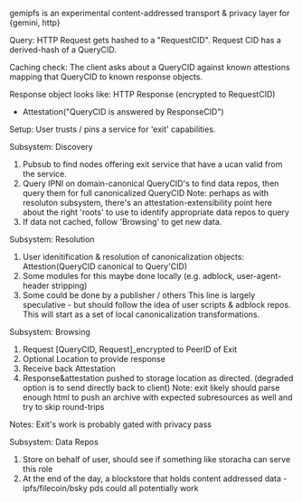 gemipfs is an experimental content-addressed transport & privacy layer for {gemini, http}

Query:
HTTP Request gets hashed to a "RequestCID".
Request CID has a derived-hash of a QueryCID.

Caching check:
The client asks about a QueryCID against known attestions mapping that QueryCID to known response objects.

Response object looks like:
HTTP Response (encrypted to RequestCID)
+ Attestation("QueryCID is answered by ResponseCID")


Setup:
User trusts / pins a service for 'exit' capabilities.

Subsystem: Discovery
1. Pubsub to find nodes offering exit service that have a ucan valid from the service.
2. Query IPNI on domain-canonical QueryCID's to find data repos, then query them for full canonicalized QueryCID
    Note: perhaps as with resoluton subsystem, there's an attestation-extensibility point here about the right 'roots' to use to identify appropriate data repos to query
3. If data not cached, follow 'Browsing' to get new data.


Subsystem: Resolution
1. User idenitification & resolution of canonicalization objects:
    Attestion(QueryCID canonical to Query'CID)
2. Some modules for this maybe done locally (e.g. adblock, user-agent-header stripping)
3. Some could be done by a publisher / others
This line is largely speculative - but should follow the idea of user scripts & adblock repos.
This will start as a set of local canonicalization transformations.

Subsystem: Browsing
1. Request [QueryCID, Request]_encrypted to PeerID of Exit
2. Optional Location to provide response
3. Receive back Attestation
4. Response&attestation pushed to storage location as directed. (degraded option is to send directly back to client)
    Note: exit likely should parse enough html to push an archive with expected subresources as well and try to skip round-trips

Notes:
Exit's work is probably gated with privacy pass

Subsystem: Data Repos
1. Store on behalf of user, should see if something like storacha can serve this role
2. At the end of the day, a blockstore that holds content addressed data - ipfs/filecoin/bsky pds could all potentially work
